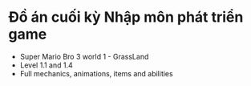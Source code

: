 # Đồ án cuối kỳ Nhập môn phát triển game
- Super Mario Bro 3 world 1 - GrassLand
- Level 1.1 and 1.4
- Full mechanics, animations, items and abilities
